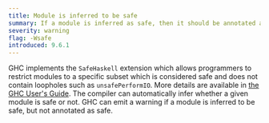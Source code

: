 ```yaml
---
title: Module is inferred to be safe
summary: If a module is inferred as safe, then it should be annotated as safe
severity: warning
flag: -Wsafe
introduced: 9.6.1
---
```


GHC implements the `SafeHaskell` extension which allows programmers to restrict modules to a specific subset which is considered safe and does not contain loopholes such as `unsafePerformIO`.
More details are available in [the GHC User's Guide](https://downloads.haskell.org/ghc/latest/docs/users_guide/exts/safe_haskell.html).
The compiler can automatically infer whether a given module is safe or not.
GHC can emit a warning if a module is inferred to be safe, but not annotated as safe.
